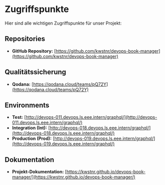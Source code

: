# Zugriffspunkte

Hier sind alle wichtigen Zugriffspunkte für unser Projekt:

## Repositories
- **GitHub Repository:** [https://github.com/kwstnr/devops-book-manager](https://github.com/kwstnr/devops-book-manager)

## Qualitätssicherung
- **Qodana:** [https://qodana.cloud/teams/pQ72Y](https://qodana.cloud/teams/pQ72Y)

## Environments
- **Test:** [http://devops-011.devops.ls.eee.intern/graphql/](http://devops-011.devops.ls.eee.intern/graphql/)
- **Integration (Int):** [http://devops-018.devops.ls.eee.intern/graphql/](http://devops-018.devops.ls.eee.intern/graphql/)
- **Production (Prod):** [http://devops-019.devops.ls.eee.intern/graphql/](http://devops-019.devops.ls.eee.intern/graphql/)

## Dokumentation
- **Projekt-Dokumentation:** [https://kwstnr.github.io/devops-book-manager/](https://kwstnr.github.io/devops-book-manager/)
